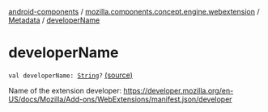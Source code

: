 [android-components](../../index.md) / [mozilla.components.concept.engine.webextension](../index.md) / [Metadata](index.md) / [developerName](./developer-name.md)

# developerName

`val developerName: `[`String`](https://kotlinlang.org/api/latest/jvm/stdlib/kotlin/-string/index.html)`?` [(source)](https://github.com/mozilla-mobile/android-components/blob/master/components/concept/engine/src/main/java/mozilla/components/concept/engine/webextension/WebExtension.kt#L274)

Name of the extension developer:
https://developer.mozilla.org/en-US/docs/Mozilla/Add-ons/WebExtensions/manifest.json/developer

